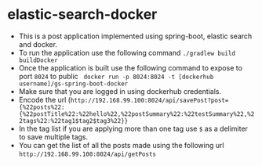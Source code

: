 # elastic-search-docker
* This is a post application implemented using spring-boot, elastic search and docker.
* To run the application use the following command `./gradlew build buildDocker`
* Once the application is built use the following command to expose to port `8024` to public ` docker run -p 8024:8024 -t [dockerhub username]/gs-spring-boot-docker`
* Make sure that you are logged in using dockerhub credentials. 
* Encode the url (`http://192.168.99.100:8024/api/savePost?post={%22posts%22:{%22postTitle%22:%22hello%22,%22postSummary%22:%22testSummary%22,%22tags%22:%22tag1$tag2$tag3%22}}`
* In the tag list if you are applying more than one tag use `$` as a delimiter to save multiple tags.
* You can get the list of all the posts made using the following url `http://192.168.99.100:8024/api/getPosts`
